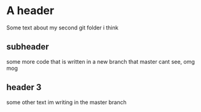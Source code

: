 # A header

Some text about my second git folder i think 


## subheader 

some more code that is written in a new branch that master cant see, omg mog

## header 3

some other text im writing in the master branch
